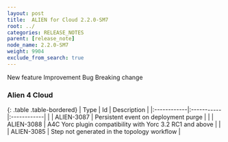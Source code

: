 ```yaml
---
layout: post
title:  ALIEN for Cloud 2.2.0-SM7
root: ../
categories: RELEASE_NOTES
parent: [release_note]
node_name: 2.2.0-SM7
weight: 9904
exclude_from_search: true
---
```





<i class="fa fa-plus text-success"></i> New feature <i class="fa fa-level-up text-primary"></i> Improvement  <i class="fa fa-bug text-danger"></i> Bug <i class="fa fa-exclamation-triangle text-warning"></i> Breaking change


### Alien 4 Cloud



  {: .table .table-bordered}
  | Type        | Id         | Description |
  |:------------|:-----------|:------------|
      |  <i class="fa fa-level-up text-primary"></i> | ALIEN-3087 | Persistent event on deployment purge  |
    |  <i class="fa fa-level-up text-primary"></i> | ALIEN-3088 | A4C Yorc plugin compatibility with Yorc 3.2 RC1 and above  |
      |  <i class="fa fa-bug text-danger"></i> | ALIEN-3085 | Step not generated in the topology workflow  |
  

